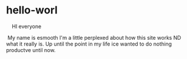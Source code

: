 # hello-worl
  
  HI everyone 
  
  My name is esmooth I'm a little perplexed about how this site works ND what it really is. Up until the point in my life ice wanted to do nothing productve until now.
